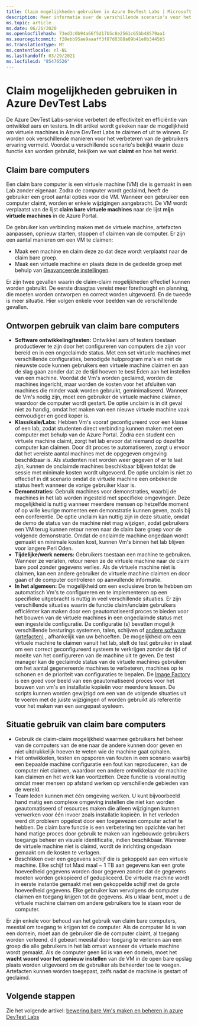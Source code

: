```yaml
---
title: Claim mogelijkheden gebruiken in Azure DevTest Labs | Microsoft Docs
description: Meer informatie over de verschillende scenario's voor het gebruik van claim/claim mogelijkheden van Azure DevTest Labs
ms.topic: article
ms.date: 06/26/2020
ms.openlocfilehash: 73ed3c0b94a66f5d17b5c8e2561c65bb48579aa1
ms.sourcegitcommit: f28ebb95ae9aaaff3f87d8388a09b41e0b3445b5
ms.translationtype: MT
ms.contentlocale: nl-NL
ms.lasthandoff: 03/29/2021
ms.locfileid: "85476526"
---
```

# <a name="use-claim-capabilities-in-azure-devtest-labs"></a>Claim mogelijkheden gebruiken in Azure DevTest Labs
De Azure DevTest Labs-service verbetert de effectiviteit en efficiëntie van ontwikkel aars en testers. In dit artikel wordt gekeken naar de mogelijkheid om virtuele machines in Azure DevTest Labs te claimen of uit te winnen. Er worden ook verschillende manieren voor het verbeteren van de gebruikers ervaring vermeld. Voordat u verschillende scenario's bekijkt waarin deze functie kan worden gebruikt, bekijken we wat **claimt** en hoe het werkt.

## <a name="claimable-machines"></a>Claim bare computers
Een claim bare computer is een virtuele machine (VM) die is gemaakt in een Lab zonder eigenaar. Zodra de computer wordt geclaimd, heeft de gebruiker een groot aantal opties voor die VM. Wanneer een gebruiker een computer claimt, worden er enkele wijzigingen aangebracht. De VM wordt verplaatst van de lijst **claim bare virtuele machines** naar de lijst **mijn virtuele machines** in de Azure Portal. 

De gebruiker kan verbinding maken met de virtuele machine, artefacten aanpassen, opnieuw starten, stoppen of claimen van de computer. Er zijn een aantal manieren om een VM te claimen:

- Maak een machine en claim deze zo dat deze wordt verplaatst naar de claim bare groep. 
- Maak een virtuele machine en plaats deze in de gedeelde groep met behulp van [Geavanceerde instellingen](https://azure.microsoft.com/updates/azure-devtest-labs-claim-lab-vms-from-a-shared-pool/).

Er zijn twee gevallen waarin de claim-claim mogelijkheden effectief kunnen worden gebruikt. De eerste draagtas vereist meer forethought en planning, die moeten worden ontworpen en correct worden uitgevoerd. En de tweede is meer situatie. Hier volgen enkele voor beelden van de verschillende gevallen.

## <a name="designed-use-of-claimable-machines"></a>Ontworpen gebruik van claim bare computers

- **Software ontwikkeling/testen:** Ontwikkel aars of testers toestaan productiever te zijn door het configureren van computers die zijn voor bereid en in een ongeclaimde status. Met een set virtuele machines met verschillende configuraties, benodigde hulpprogram ma's en met de nieuwste code kunnen gebruikers een virtuele machine claimen en aan de slag gaan zonder dat ze de tijd hoeven te best Eden aan het instellen van een machine. Voordat de Vm's worden geclaimd, worden de machines ingericht, maar worden de kosten voor het afsluiten van machines die minder vaak worden gebruikt, geminimaliseerd. Wanneer de Vm's nodig zijn, moet een gebruiker de virtuele machine claimen, waardoor de computer wordt gestart. De optie unclaim is in dit geval niet zo handig, omdat het maken van een nieuwe virtuele machine vaak eenvoudiger en goed koper is.
- **Klassikale/Labs:** Hebben Vm's vooraf geconfigureerd voor een klasse of een lab, zodat studenten direct verbinding kunnen maken met een computer met behulp van de Azure Portal.  Zodra een student een virtuele machine claimt, zorgt het lab ervoor dat niemand op dezelfde computer kan claimen. Door dit proces te automatiseren, zorgt u ervoor dat het vereiste aantal machines met de opgegeven omgeving beschikbaar is. Als studenten niet worden weer gegeven of er te laat zijn, kunnen de onclaimde machines beschikbaar blijven totdat de sessie met minimale kosten wordt uitgevoerd. De optie unclaim is niet zo effectief in dit scenario omdat de virtuele machine een onbekende status heeft wanneer de vorige gebruiker klaar is.
- **Demonstraties:** Gebruik machines voor demonstraties, waarbij de machines in het lab worden ingesteld met specifieke omgevingen. Deze mogelijkheid is nuttig wanneer meerdere mensen op hetzelfde moment of op wille keurige momenten een demonstratie kunnen geven, zoals bij een conferentie. De optie unclaim kan nuttig zijn in deze situatie, omdat de demo de status van de machine niet mag wijzigen, zodat gebruikers een VM terug kunnen retour neren naar de claim bare groep voor de volgende demonstratie. Omdat de onclaimde machine ongedaan wordt gemaakt en minimale kosten kost, kunnen Vm's binnen het lab blijven voor langere Peri Oden.
- **Tijdelijke/werk nemers:** Gebruikers toestaan een machine te gebruiken. Wanneer ze verlaten, retour neren ze de virtuele machine naar de claim bare pool zonder gegevens verlies. Als de virtuele machine niet is claimen, kan een andere gebruiker de virtuele machine claimen en door gaan of de computer controleren op aanvullende informatie.
- **In het algemeen:** De mogelijkheid om een exclusieve bron te hebben om automatisch Vm's te configureren en te implementeren op een specifieke uitgebracht is nuttig in veel verschillende situaties. Er zijn verschillende situaties waarin de functie claim/unclaim gebruikers efficiënter kan maken door een geautomatiseerd proces te bieden voor het bouwen van de virtuele machines in een ongeclaimde status met een ingestelde configuratie. De configuratie (s) bevatten mogelijk verschillende besturings systemen, talen, schijven of [andere software (artefacten)](devtest-lab-artifact-author.md) , afhankelijk van uw behoeften. De mogelijkheid om een virtuele machine te claimen vanuit het lab, stelt de test gebruiker in staat om een correct geconfigureerd systeem te verkrijgen zonder de tijd of moeite van het configureren van de machine uit te geven. De test manager kan de geclaimde status van de virtuele machines gebruiken om het aantal gegenereerde machines te verbeteren, machines op te schonen en de prioriteit van configuraties te bepalen. De [Image Factory](image-factory-create.md) is een goed voor beeld van een geautomatiseerd proces voor het bouwen van vm's en installatie kopieën voor meerdere lessen. De scripts kunnen worden gewijzigd om een van de volgende situaties uit te voeren met de juiste wijzigingen of worden gebruikt als referentie voor het maken van een aangepast systeem.

## <a name="situational-use-of-claimable-machines"></a>Situatie gebruik van claim bare computers

- Gebruik de claim-claim mogelijkheid waarmee gebruikers het beheer van de computers van de ene naar de andere kunnen door geven en niet uitdrukkelijk hoeven te weten wie de machine gaat ophalen.
- Het ontwikkelen, testen en opsporen van fouten in een scenario waarbij een bepaalde machine configuratie een fout kan reproduceren, kan de computer niet claimen, waardoor een andere ontwikkelaar de machine kan claimen en het werk kan voortzetten. Deze functie is vooral nuttig omdat meer mensen op afstand werken op verschillende gebieden van de wereld. 
- Team leden kunnen met één omgeving werken. U kunt bijvoorbeeld hand matig een complexe omgeving instellen die niet kan worden geautomatiseerd of resources maken die alleen wijzigingen kunnen verwerken voor één invoer zoals installatie kopieën. In het verleden werd dit probleem opgelost door een toegewezen computer actief te hebben. De claim bare functie is een verbetering ten opzichte van het hand matige proces door gebruik te maken van ingebouwde gebruikers toegangs beheer en visuele identificatie, indien beschikbaar. Wanneer de virtuele machine niet is claimd, wordt de inrichting ongedaan gemaakt om de kosten te verlagen.
- Beschikken over een gegevens schijf die is gekoppeld aan een virtuele machine. Elke schijf tot Maxi maal ~ 1 TB aan gegevens kan een grote hoeveelheid gegevens worden door gegeven zonder dat de gegevens moeten worden gekopieerd of gedupliceerd. De virtuele machine wordt in eerste instantie gemaakt met een gekoppelde schijf met de grote hoeveelheid gegevens.  Elke gebruiker kan vervolgens de computer claimen en toegang krijgen tot de gegevens. Als u klaar bent, moet u de virtuele machine claimen om andere gebruikers toe te staan voor de computer.

Er zijn enkele voor behoud van het gebruik van claim bare computers, meestal om toegang te krijgen tot de computer. Als de computer lid is van een domein, moet aan de gebruiker die de computer claimt, al toegang worden verleend. dit gebeurt meestal door toegang te verlenen aan een groep die alle gebruikers in het lab omvat wanneer de virtuele machine wordt gemaakt. Als de computer geen lid is van een domein, moet het **wacht woord voor het opnieuw instellen** van de VM in de open bare opslag plaats worden uitgevoerd om de gebruiker als beheerder toe te voegen.  Artefacten kunnen worden toegepast, zelfs nadat de machine is gestart of geclaimd.

## <a name="next-steps"></a>Volgende stappen
Zie het volgende artikel: [bewering bare Vm's maken en beheren in azure DevTest Labs](devtest-lab-add-claimable-vm.md)
